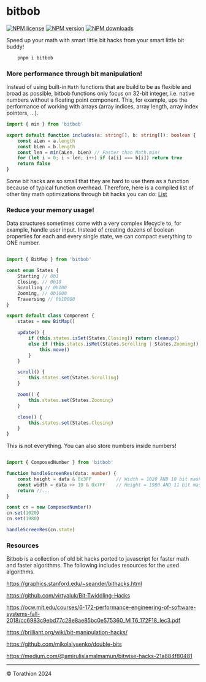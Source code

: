 # bitbob

[![NPM license](https://img.shields.io/npm/l/bitbob.svg)](https://www.npmjs.com/package/bitbob)
[![NPM version](https://img.shields.io/npm/v/bitbob.svg)](https://www.npmjs.com/package/bitbob)
[![NPM downloads](https://img.shields.io/npm/dm/bitbob.svg)](http://www.npmtrends.com/bitbob)

Speed up your math with smart little bit hacks from your smart little bit buddy!

```powershell
    pnpm i bitbob
```

### More performance through bit manipulation!

Instead of using built-in `Math` functions that are build to be as flexible and broad as possible, bitbob functions only focus on 32-bit integer, i.e. native numbers without a floating point component. This, for example, ups the performance of working with arrays (array indices, array length, array index pointers, ...).

```typescript
import { min } from 'bitbob'

export default function includes(a: string[], b: string[]): boolean {
    const aLen = a.length
    const bLen = b.length
    const len = min(aLen, bLen) // Faster than Math.min!
    for (let i = 0; i < len; i++) if (a[i] === b[i]) return true
    return false
}
```

Some bit hacks are so small that they are hard to use them as a function because of typical function overhead. Therefore, here is a compiled list of other tiny math optimizations through bit hacks you can do: [List](https://github.com/Torathion/bitbob/blob/main/docs/more-bit-tricks.md)

### Reduce your memory usage!

Data structures sometimes come with a very complex lifecycle to, for example, handle user input. Instead of creating dozens of boolean properties for each and every single state, we can compact everything to ONE number.

```typescript

import { BitMap } from 'bitbob'

const enum States {
    Starting // 0b1
    Closing, // 0b10
    Scrolling // 0b100
    Zooming, // 0b1000
    Traversing // 0b10000
}

export default class Component {
    states = new BitMap()

    update() {
        if (this.states.isSet(States.Closing)) return cleanup()
        else if (this.states.isMet(States.Scrolling | States.Zooming)) { // = 12 = 1100
            this.move()
        } 
    }

    scroll() {
        this.states.set(States.Scrolling)
    }

    zoom() {
        this.states.set(States.Zooming)
    }

    close() {
        this.states.set(States.Closing)
    }
}

```

This is not everything. You can also store numbers inside numbers!

```typescript

import { ComposedNumber } from 'bitbob'

function handleScreenRes(data: number) {
    const height = data & 0x3FF         // Width = 1020 AND 10 bit mask
    const width = data >> 10 & 0x7FF    // Height = 1980 AND 11 bit mask plus shift to right from previous number
    return //...
}

const cn = new ComposedNumber()
cn.set(1020)
cn.set(1980)

handleScreenRes(cn.state)
```

### Resources

Bitbob is a collection of old bit hacks ported to javascript for faster math and faster algorithms. The following includes resources for the used algorithms.

https://graphics.stanford.edu/~seander/bithacks.html

https://github.com/virtyaluk/Bit-Twiddling-Hacks

https://ocw.mit.edu/courses/6-172-performance-engineering-of-software-systems-fall-2018/cc6983c9ebd77c28e8ae85bc0e575360_MIT6_172F18_lec3.pdf

https://brilliant.org/wiki/bit-manipulation-hacks/

https://github.com/mikolalysenko/double-bits

https://medium.com/@amirulislamalmamun/bitwise-hacks-21a884f80481

---

© Torathion 2024
